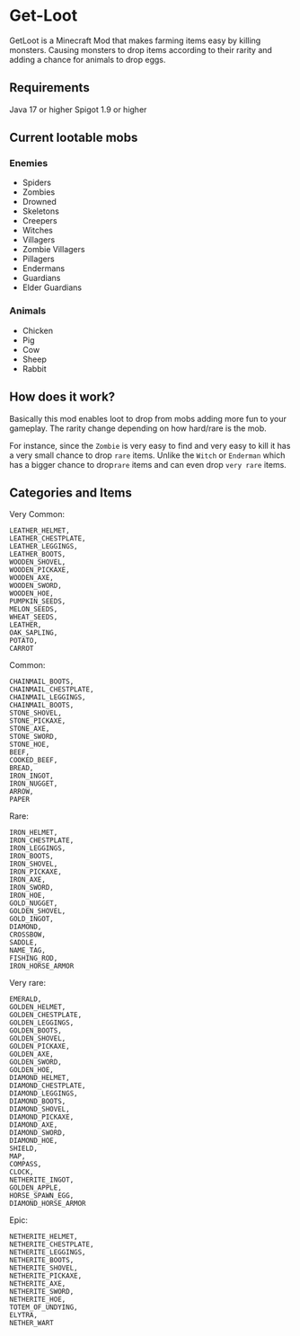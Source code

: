 # Get-Loot

GetLoot is a Minecraft Mod that makes farming items easy by killing monsters. 
Causing monsters to drop items according to their rarity and adding a chance for animals to drop eggs.

## Requirements

Java 17 or higher
Spigot 1.9 or higher

## Current lootable mobs

### Enemies

- Spiders
- Zombies
- Drowned
- Skeletons
- Creepers
- Witches
- Villagers
- Zombie Villagers
- Pillagers
- Endermans
- Guardians
- Elder Guardians

### Animals

- Chicken
- Pig
- Cow
- Sheep
- Rabbit

## How does it work?

Basically this mod enables loot to drop from mobs adding more fun to your gameplay.
The rarity change depending on how hard/rare is the mob.

For instance, since the `Zombie` is very easy to find and very easy to kill it has a very small chance to drop `rare`
items.
Unlike the `Witch` or `Enderman` which has a bigger chance to drop`rare` items and can even drop `very rare` items.

## Categories and Items

Very Common:

```
LEATHER_HELMET,
LEATHER_CHESTPLATE,
LEATHER_LEGGINGS,
LEATHER_BOOTS,
WOODEN_SHOVEL,
WOODEN_PICKAXE,
WOODEN_AXE,
WOODEN_SWORD,
WOODEN_HOE,
PUMPKIN_SEEDS,
MELON_SEEDS,
WHEAT_SEEDS,
LEATHER,
OAK_SAPLING,
POTATO,
CARROT
```

Common:

```
CHAINMAIL_BOOTS,
CHAINMAIL_CHESTPLATE,
CHAINMAIL_LEGGINGS,
CHAINMAIL_BOOTS,
STONE_SHOVEL,
STONE_PICKAXE,
STONE_AXE,
STONE_SWORD,
STONE_HOE,
BEEF,
COOKED_BEEF,
BREAD,
IRON_INGOT,
IRON_NUGGET,
ARROW,
PAPER
```

Rare:

```
IRON_HELMET,
IRON_CHESTPLATE,
IRON_LEGGINGS,
IRON_BOOTS,
IRON_SHOVEL,
IRON_PICKAXE,
IRON_AXE,
IRON_SWORD,
IRON_HOE,
GOLD_NUGGET,
GOLDEN_SHOVEL,
GOLD_INGOT,
DIAMOND,
CROSSBOW,
SADDLE,
NAME_TAG,
FISHING_ROD,
IRON_HORSE_ARMOR
```

Very rare:

```
EMERALD,
GOLDEN_HELMET,
GOLDEN_CHESTPLATE,
GOLDEN_LEGGINGS,
GOLDEN_BOOTS,
GOLDEN_SHOVEL,
GOLDEN_PICKAXE,
GOLDEN_AXE,
GOLDEN_SWORD,
GOLDEN_HOE,
DIAMOND_HELMET,
DIAMOND_CHESTPLATE,
DIAMOND_LEGGINGS,
DIAMOND_BOOTS,
DIAMOND_SHOVEL,
DIAMOND_PICKAXE,
DIAMOND_AXE,
DIAMOND_SWORD,
DIAMOND_HOE,
SHIELD,
MAP,
COMPASS,
CLOCK,
NETHERITE_INGOT,
GOLDEN_APPLE,
HORSE_SPAWN_EGG,
DIAMOND_HORSE_ARMOR
```

Epic:

```
NETHERITE_HELMET,
NETHERITE_CHESTPLATE,
NETHERITE_LEGGINGS,
NETHERITE_BOOTS,
NETHERITE_SHOVEL,
NETHERITE_PICKAXE,
NETHERITE_AXE,
NETHERITE_SWORD,
NETHERITE_HOE,
TOTEM_OF_UNDYING,
ELYTRA,
NETHER_WART
```
